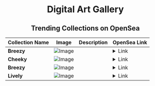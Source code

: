 <div align="center">

# Digital Art Gallery

## Trending Collections on OpenSea

| Collection Name                       | Image                                                                                     | Description                       | OpenSea Link                                                                                          |
|---------------------------------------|-------------------------------------------------------------------------------------------|-----------------------------------|--------------------------------------------------------------------------------------------------------|
| **Breezy** | ![Image](https://i.seadn.io/s/raw/files/44342cd812471a3f9fcd001860d3b182.jpg?w=500&auto=format?w=200&auto=format) |  | <details><summary>Link</summary>[Breezy](https://opensea.io/collection/breezy-334)</details> |
| **Cheeky** | ![Image](https://i.seadn.io/s/raw/files/fc41bbc9828dfa1fd22897e1a0e4b9cf.jpg?w=500&auto=format?w=200&auto=format) |  | <details><summary>Link</summary>[Cheeky](https://opensea.io/collection/cheeky-469)</details> |
| **Breezy** | ![Image](https://i.seadn.io/s/raw/files/44342cd812471a3f9fcd001860d3b182.jpg?w=500&auto=format?w=200&auto=format) |  | <details><summary>Link</summary>[Breezy](https://opensea.io/collection/breezy-333)</details> |
| **Lively** | ![Image](https://i.seadn.io/s/raw/files/0d13a1fd58fee5ad769ed4ddc35a8a25.jpg?w=500&auto=format?w=200&auto=format) |  | <details><summary>Link</summary>[Lively](https://opensea.io/collection/lively-334)</details> |

</div>